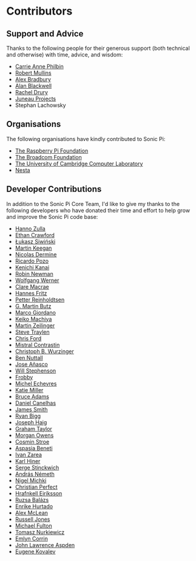# Contributors

## Support and Advice

Thanks to the following people for their generous support (both
technical and otherwise) with time, advice, and wisdom:

* [Carrie Anne Philbin](https://twitter.com/missphilbin)
* [Robert Mullins](http://www.cl.cam.ac.uk/~rdm34/)
* [Alex Bradbury](https://twitter.com/asbradbury)
* [Alan Blackwell](http://www.cl.cam.ac.uk/~afb21/)
* [Rachel Drury](https://twitter.com/Rachel_Drury)
* [Juneau Projects](http://www.juneauprojects.co.uk)
* Stephan Lachowsky

## Organisations

The following organisations have kindly contributed to Sonic Pi:

* [The Raspberry Pi Foundation](http://www.raspberrypi.org)
* [The Broadcom Foundation](http://www.broadcomfoundation.org)
* [The University of Cambridge Computer Laboratory](http://www.cl.cam.ac.uk)
* [Nesta](http://www.nesta.org.uk)

## Developer Contributions

In addition to the Sonic Pi Core Team, I'd like to give my thanks to
the following developers who have donated their time and effort to help
grow and improve the Sonic Pi code base:

* [Hanno Zulla](https://github.com/hzulla)
* [Ethan Crawford](https://github.com/ethancrawford)
* [Łukasz Siwiński](https://github.com/hopbit)
* [Martin Keegan](https://github.com/mk270)
* [Nicolas Dermine](https://github.com/nicoder)
* [Ricardo Pozo](https://github.com/thraex41)
* [Kenichi Kanai](https://github.com/kn1kn1)
* [Robin Newman](https://github.com/rbnpi)
* [Wolfgang Werner](https://github.com/wwerner)
* [Clare Macrae](https://github.com/claremacrae)
* [Hannes Fritz](https://github.com/hztirf)
* [Petter Reinholdtsen](https://github.com/petterreinholdtsen)
* [G. Martin Butz](https://github.com/mbutz)
* [Marco Giordano](https://github.com/marco-giordano)
* [Keiko Machiya](https://github.com/keikomachiya)
* [Martin Zeilinger](https://github.com/st01c)
* [Steve Traylen](https://github.com/traylenator)
* [Chris Ford](https://github.com/ctford)
* [Mistral Contrastin](https://github.com/madgen)
* [Christoph B. Wurzinger](https://github.com/chbw)
* [Ben Nuttall](https://github.com/bennuttall)
* [Jose Añasco](https://github.com/merongivian)
* [Will Stephenson](https://github.com/wstephenson)
* [Frobby](https://github.com/frobby)
* [Michel Echevres](https://github.com/echevresm)
* [Katie Miller](https://github.com/codemiller)
* [Bruce Adams](https://github.com/bruceadams)
* [Daniel Canelhas](https://github.com/dcanelhas)
* [James Smith](https://github.com/Nanomancer)
* [Ryan Bigg](https://github.com/radar)
* [Joseph Haig](https://github.com/jrmhaig)
* [Graham Taylor](https://github.com/vinnievg)
* [Morgan Owens](https://github.com/equiamos)
* [Cosmin Stroe](https://github.com/cstroe)
* [Aspasia Beneti](https://github.com/aspasia)
* [Ivan Zarea](https://github.com/minivan)
* [Karl Hiner](https://github.com/khiner)
* [Serge Stinckwich](https://github.com/SergeStinckwich)
* [András Németh](https://github.com/nemethandras)
* [Nigel Michki](https://github.com/nigeil)
* [Christian Perfect](https://github.com/christianp)
* [Hrafnkell Eiríksson](https://github.com/hrafnkelle)
* [Ruzsa Balázs](https://github.com/cellux)
* [Enrike Hurtado](https://github.com/enrike)
* [Alex McLean](https://github.com/yaxu)
* [Russell Jones](https://github.com/Russell-Jones)
* [Michael Fulton](https://github.com/emu4hire)
* [Tomasz Nurkiewicz](https://github.com/nurkiewicz)
* [Emlyn Corrin](https://github.com/emlyn)
* [John Lawrence Aspden](https://github.com/johnlawrenceaspden)
* [Eugene Kovalev](https://github.com/wl8dr3)








